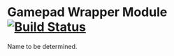 # Gamepad Wrapper Module [![Build Status](https://travis-ci.org/FullScreenShenanigans/GamepadWrapperModule.svg?branch=master)](https://travis-ci.org/FullScreenShenanigans/GamepadWrapperModule)

Name to be determined.
